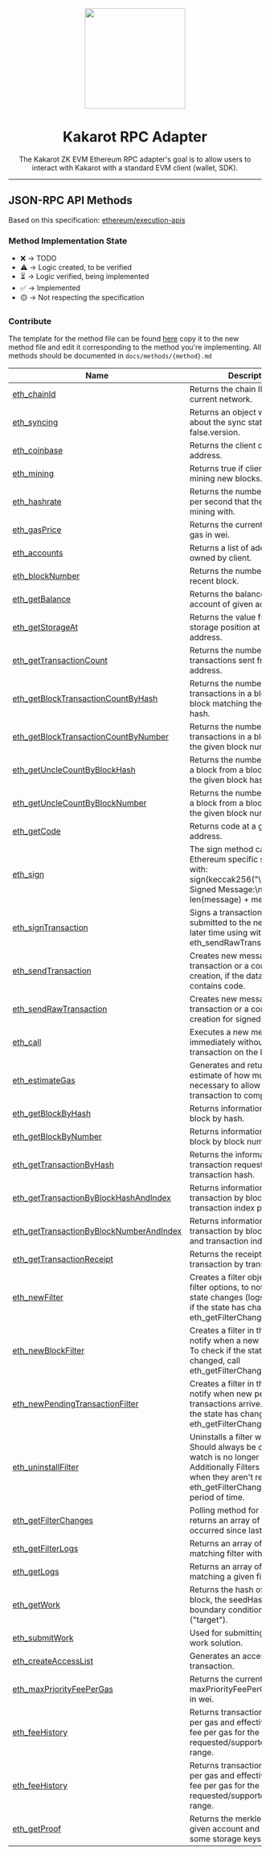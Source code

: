 <div align="center">
    <img src="https://raw.githubusercontent.com/sayajin-labs/kakarot/main/docs/img/kakarot_github_banner.png" height="200"/>
    <h1>Kakarot RPC Adapter</h1>
    The Kakarot ZK EVM Ethereum RPC adapter's goal is to allow users to interact with Kakarot with a standard EVM client (wallet, SDK).
</div>

---

## JSON-RPC API Methods

Based on this specification: [ethereum/execution-apis](https://github.com/ethereum/execution-apis)

### Method Implementation State
- ❌ -> TODO
- ⚠️ -> Logic created, to be verified
- ⏳ -> Logic verified, being implemented
- ✅ -> Implemented
- 🟡 -> Not respecting the specification

### Contribute
The template for the method file can be found [here](docs/contributing/method_template.md) copy it to the new method file and edit it corresponding to the method you're implementing.
All methods should be documented in `docs/methods/{method}.md`

| Name                                                                                            | Description                                                                                                                                                                                        | State |
| ----------------------------------------------------------------------------------------------- | -------------------------------------------------------------------------------------------------------------------------------------------------------------------------------------------------- | ----- |
| [eth_chainId](docs/methods/eth_chainId)                                                         | Returns the chain ID of the current network.                                                                                                                                                       | ⚠️     |
| [eth_syncing](docs/methods/eth_syncing)                                                         | Returns an object with data about the sync status or false.version.                                                                                                                                | ❌     |
| [eth_coinbase](docs/methods/eth_coinbase)                                                       | Returns the client coinbase address.                                                                                                                                                               | ❌     |
| [eth_mining](docs/methods/eth_mining)                                                           | Returns true if client is actively mining new blocks.                                                                                                                                              | ❌     |
| [eth_hashrate](docs/methods/eth_hashrate)                                                       | Returns the number of hashes per second that the node is mining with.                                                                                                                              | ❌     |
| [eth_gasPrice](docs/methods/eth_gasPrice)                                                       | Returns the current price per gas in wei.                                                                                                                                                          | ❌     |
| [eth_accounts](docs/methods/eth_accounts)                                                       | Returns a list of addresses owned by client.                                                                                                                                                       | ❌     |
| [eth_blockNumber](docs/methods/eth_blockNumber)                                                 | Returns the number of most recent block.                                                                                                                                                           | ❌     |
| [eth_getBalance](docs/methods/eth_getBalances)                                                  | Returns the balance of the account of given address.                                                                                                                                               | ❌     |
| [eth_getStorageAt](docs/methods/eth_getStorageAt)                                               | Returns the value from a storage position at a given address.                                                                                                                                      | ❌     |
| [eth_getTransactionCount](docs/methods/eth_getTransactionCount)                                 | Returns the number of transactions sent from an address.                                                                                                                                           | ❌     |
| [eth_getBlockTransactionCountByHash](docs/methods/eth_getBlockTransactionCountByHash)           | Returns the number of transactions in a block from a block matching the given block hash.                                                                                                          | ❌     |
| [eth_getBlockTransactionCountByNumber](docs/methods/eth_getBlockTransactionCountByNumber)       | Returns the number of transactions in a block matching the given block number.                                                                                                                     | ❌     |
| [eth_getUncleCountByBlockHash](docs/methods/eth_getUncleCountByBlockHashs)                      | Returns the number of uncles in a block from a block matching the given block hash.                                                                                                                | ❌     |
| [eth_getUncleCountByBlockNumber](docs/methods/eth_getUncleCountByBlockNumber)                   | Returns the number of uncles in a block from a block matching the given block number.                                                                                                              | ❌     |
| [eth_getCode](docs/methods/eth_getCode)                                                         | Returns code at a given address.                                                                                                                                                                   | ❌     |
| [eth_sign](docs/methods/eth_sign)                                                               | The sign method calculates an Ethereum specific signature with: sign(keccak256("\x19Ethereum Signed Message:\n" + len(message) + message))).                                                       | ❌     |
| [eth_signTransaction](docs/methods/eth_signTransaction)                                         | Signs a transaction that can be submitted to the network at a later time using with eth_sendRawTransaction.                                                                                        | ❌     |
| [eth_sendTransaction](docs/methods/eth_sendTransaction)                                         | Creates new message call transaction or a contract creation, if the data field contains code.                                                                                                      | ❌     |
| [eth_sendRawTransaction](docs/methods/eth_sendRawTransaction)                                   | Creates new message call transaction or a contract creation for signed transactions.                                                                                                               | ❌     |
| [eth_call](docs/methods/eth_call)                                                               | Executes a new message call immediately without creating a transaction on the block chain.                                                                                                         | ❌     |
| [eth_estimateGas](docs/methods/eth_estimateGas)                                                 | Generates and returns an estimate of how much gas is necessary to allow the transaction to complete.                                                                                               | ❌     |
| [eth_getBlockByHash](docs/methods/eth_getBlockByHash)                                           | Returns information about a block by hash.                                                                                                                                                         | ❌     |
| [eth_getBlockByNumber](docs/methods/eth_getBlockByNumber)                                       | Returns information about a block by block number.                                                                                                                                                 | ❌     |
| [eth_getTransactionByHash](docs/methods/eth_getTransactionByHash)                               | Returns the information about a transaction requested by transaction hash.                                                                                                                         | ❌     |
| [eth_getTransactionByBlockHashAndIndex](docs/methods/eth_getTransactionByBlockHashAndIndex)     | Returns information about a transaction by block hash and transaction index position.                                                                                                              | ❌     |
| [eth_getTransactionByBlockNumberAndIndex](docs/methods/eth_getTransactionByBlockNumberAndIndex) | Returns information about a transaction by block number and transaction index position.                                                                                                            | ❌     |
| [eth_getTransactionReceipt](docs/methods/eth_getTransactionReceipt)                             | Returns the receipt of a transaction by transaction hash.                                                                                                                                          | ❌     |
| [eth_newFilter](docs/methods/eth_newFilter)                                                     | Creates a filter object, based on filter options, to notify when the state changes (logs). To check if the state has changed, call eth_getFilterChanges.                                           | ❌     |
| [eth_newBlockFilter](docs/methods/eth_newBlockFilter)                                           | Creates a filter in the node, to notify when a new block arrives. To check if the state has changed, call eth_getFilterChanges.                                                                    | ❌     |
| [eth_newPendingTransactionFilter](docs/methods/eth_newPendingTransactionFilter)                 | Creates a filter in the node, to notify when new pending transactions arrive. To check if the state has changed, call eth_getFilterChanges.                                                        | ❌     |
| [eth_uninstallFilter](docs/methods/eth_uninstallFilter)                                         | Uninstalls a filter with given id. Should always be called when watch is no longer needed. Additionally Filters timeout when they aren't requested with eth_getFilterChanges for a period of time. | ❌     |
| [eth_getFilterChanges](docs/methods/eth_getFilterChanges)                                       | Polling method for a filter, which returns an array of logs which occurred since last poll.                                                                                                        | ❌     |
| [eth_getFilterLogs](docs/methods/eth_getFilterLogs)                                             | Returns an array of all logs matching filter with given id.                                                                                                                                        | ❌     |
| [eth_getLogs](docs/methods/eth_getLogs)                                                         | Returns an array of all logs matching a given filter object.                                                                                                                                       | ❌     |
| [eth_getWork](docs/methods/eth_getWork)                                                         | Returns the hash of the current block, the seedHash, and the boundary condition to be met ("target").                                                                                              | ❌     |
| [eth_submitWork](docs/methods/eth_submitWork)                                                   | Used for submitting a proof-of-work solution.                                                                                                                                                      | ❌     |
| [eth_createAccessList](docs/methods/eth_createAccessList)                                       | Generates an access list for a transaction.                                                                                                                                                        | ❌     |
| [eth_maxPriorityFeePerGas](docs/methods/eth_maxPriorityFeePerGas)                               | Returns the current maxPriorityFeePerGas per gas in wei.                                                                                                                                           | ❌     |
| [eth_feeHistory](docs/methods/eth_feeHistory)                                                   | Returns transaction base fee per gas and effective priority fee per gas for the requested/supported block range.                                                                                   | ❌     |
| [eth_feeHistory](docs/methods/eth_feeHistory)                                                   | Returns transaction base fee per gas and effective priority fee per gas for the requested/supported block range.                                                                                   | ❌     |
| [eth_getProof](docs/methods/eth_getProof)                                                       | Returns the merkle proof for a given account and optionally some storage keys.                                                                                                                     | ❌     |